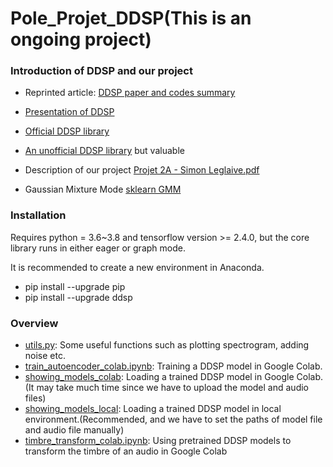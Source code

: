 # Pole_Projet_DDSP(This is an ongoing project)

### Introduction of DDSP and our project

* Reprinted article: [DDSP paper and codes summary](https://www.cmwonderland.com/blog/2020/03/01/ddsp_sum/)
* [Presentation of DDSP](https://github.com/XinjianOUYANG/Pole_Projet_DDSP/blob/620ced17411f5a450748d51fc227040f787b98c1/T1/DDSP_T1.pdf)
* [Official DDSP library](https://github.com/magenta/ddsp)
* [An unofficial DDSP library](https://github.com/Manza12/DDSP) but valuable
* Description of our project [Projet 2A - Simon Leglaive.pdf](https://github.com/XinjianOUYANG/Pole_Projet_DDSP/blob/76cc7467678985e2750b62647fb39c616d7223e7/PDF_documents/Projet%202A%20-%20Simon%20Leglaive.pdf)

* Gaussian Mixture Mode [sklearn GMM](https://scikit-learn.org/stable/modules/mixture.html#gmm)

### Installation

Requires python = 3.6~3.8 and tensorflow version >= 2.4.0, but the core library runs in either eager or graph mode.

It is recommended  to create a new environment in Anaconda.

* pip install --upgrade pip
* pip install --upgrade ddsp

### Overview

* [utils.py](https://github.com/XinjianOUYANG/Pole_Projet_DDSP/blob/7568f3114fca4b9c59558036f09a01a27b756d39/utils.py): Some useful functions such as plotting spectrogram, adding noise etc.
* [train_autoencoder_colab.ipynb](https://github.com/XinjianOUYANG/Pole_Projet_DDSP/blob/7568f3114fca4b9c59558036f09a01a27b756d39/train_autoencoder.ipynb): Training a DDSP model in Google Colab.
* [showing_models_colab](https://github.com/XinjianOUYANG/Pole_Projet_DDSP/blob/7568f3114fca4b9c59558036f09a01a27b756d39/showing_models_colab.ipynb): Loading a trained DDSP model in Google Colab.(It may take  much time since we have to upload the model and audio files)
* [showing_models_local](https://github.com/XinjianOUYANG/Pole_Projet_DDSP/blob/7568f3114fca4b9c59558036f09a01a27b756d39/showing_models_local.ipynb): Loading a trained DDSP model in local environment.(Recommended, and we have to set the paths of model file and audio file manually)
* [timbre_transform_colab.ipynb](https://github.com/XinjianOUYANG/Pole_Projet_DDSP/blob/c3b213e64ba9fbbdf3cf16d0467e2896124bbdb7/timbre_transfer.ipynb): Using pretrained DDSP models to transform the timbre of an audio in Google Colab
